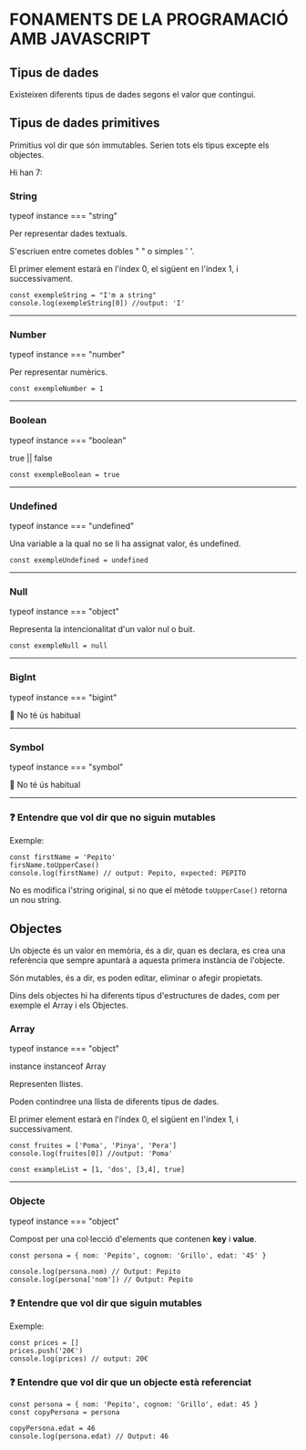# FONAMENTS DE LA PROGRAMACIÓ AMB JAVASCRIPT

## **Tipus de dades**

Existeixen diferents tipus de dades segons el valor que contingui.

## **Tipus de dades primitives** 

Primitius vol dir que són immutables. Serien tots els tipus excepte els objectes.

Hi han 7:

### **String** 

typeof instance === "string"

Per representar dades textuals.

S'escriuen entre cometes dobles " " o simples ' '.

El primer element estarà en l'índex 0, el sigüent en l'índex 1, i successivament.

```
const exempleString = "I'm a string"
console.log(exempleString[0]) //output: 'I'
```
----------

### **Number** 
typeof instance === "number"

Per representar numèrics.

```
const exempleNumber = 1
```

----------

### **Boolean** 

typeof instance === "boolean"

true || false

```
const exempleBoolean = true
```

--------

### **Undefined** 
typeof instance === "undefined"

Una variable a la qual no se li ha assignat valor, és undefined.

```
const exempleUndefined = undefined
```

---------

### **Null** 

typeof instance === "object"

Representa la intencionalitat d'un valor nul o buit.

```
const exempleNull = null
```
----------

### **BigInt** 

typeof instance === "bigint"

🚨 No té ús habitual

----------

### **Symbol** 

typeof instance === "symbol"

🚨 No té ús habitual

----------

### ❓ **Entendre que vol dir que no siguin mutables** 

Exemple:
```
const firstName = 'Pepito'
firsName.toUpperCase()
console.log(firstName) // output: Pepito, expected: PEPITO
```

No es modifica l'string original, si no que el mètode ```toUpperCase()``` retorna un nou string.

## **Objectes**

Un objecte és un valor en memòria, és a dir, quan es declara, es crea una referència que sempre apuntarà a aquesta primera instància de l'objecte.

Són mutables, és a dir, es poden editar, eliminar o afegir propietats.

Dins dels objectes hi ha diferents tipus d'estructures de dades, com per exemple el Array i els Objectes.

### **Array**

typeof instance === "object"

instance instanceof Array

Representen llistes.

Poden contindree una llista de diferents tipus de dades.

El primer element estarà en l'índex 0, el sigüent en l'índex 1, i successivament.

```
const fruites = ['Poma', 'Pinya', 'Pera']
console.log(fruites[0]) //output: 'Poma'

const exampleList = [1, 'dos', [3,4], true]
```
-----------

### **Objecte**

typeof instance === "object"

Compost per una col·lecció d'elements que contenen **key** i **value**.

```
const persona = { nom: 'Pepito', cognom: 'Grillo', edat: '45' }

console.log(persona.nom) // Output: Pepito
console.log(persona['nom']) // Output: Pepito
```

### ❓ **Entendre que vol dir que siguin mutables** 

Exemple:
```
const prices = []
prices.push('20€')
console.log(prices) // output: 20€
```

### ❓ **Entendre que vol dir que un objecte està referenciat** 

```
const persona = { nom: 'Pepito', cognom: 'Grillo', edat: 45 }
const copyPersona = persona

copyPersona.edat = 46
console.log(persona.edat) // Output: 46
```
